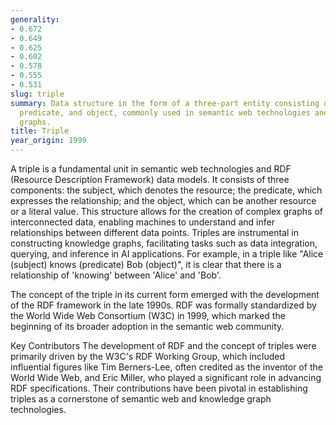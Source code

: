```yaml
---
generality:
- 0.672
- 0.649
- 0.625
- 0.602
- 0.578
- 0.555
- 0.531
slug: triple
summary: Data structure in the form of a three-part entity consisting of a subject,
  predicate, and object, commonly used in semantic web technologies and knowledge
  graphs.
title: Triple
year_origin: 1999
---
```


A triple is a fundamental unit in semantic web technologies and RDF (Resource Description Framework) data models. It consists of three components: the subject, which denotes the resource; the predicate, which expresses the relationship; and the object, which can be another resource or a literal value. This structure allows for the creation of complex graphs of interconnected data, enabling machines to understand and infer relationships between different data points. Triples are instrumental in constructing knowledge graphs, facilitating tasks such as data integration, querying, and inference in AI applications. For example, in a triple like "Alice (subject) knows (predicate) Bob (object)", it is clear that there is a relationship of 'knowing' between 'Alice' and 'Bob'.

The concept of the triple in its current form emerged with the development of the RDF framework in the late 1990s. RDF was formally standardized by the World Wide Web Consortium (W3C) in 1999, which marked the beginning of its broader adoption in the semantic web community.

Key Contributors
The development of RDF and the concept of triples were primarily driven by the W3C's RDF Working Group, which included influential figures like Tim Berners-Lee, often credited as the inventor of the World Wide Web, and Eric Miller, who played a significant role in advancing RDF specifications. Their contributions have been pivotal in establishing triples as a cornerstone of semantic web and knowledge graph technologies.